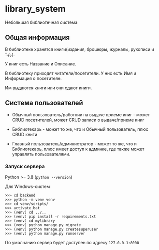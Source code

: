 # library_system
Небольшая библиотечная система

## Общая информация
В библиотеке хранятся книги(издания, брошюры, журналы, рукописи и т.д.).

У книг есть Название и Описание.

В библиотеку приходят читатели/посетители. У них есть Имя и Информация о посетителе.

Им выдаются книги или они сдают книги.

## Система пользователей

- Обычный пользователь/работник на выдаче приеме книг - может CRUD посетителей, может CRUD записи о выдаче/приеме книг

- Библиотекарь - может то же, что и Обычный пользователь, плюс CRUD книги

- Главный пользователь/администратор - может то же, что и Библиотекарь, плюс имеет доступ к админке, где также может управлять пользователями.

### Запуск сервера
Python >= 3.8 (```python --version```)

Для Windows-систем

```
>>> cd backend
>>> python -m venv venv
>>> cd venv/scripts/
>>> activate.bat
>>> (venv) cd ../..
>>> (venv) pip install -r requirements.txt
>>> (venv) cd mylibrary
>>> (venv) python manage.py migrate
>>> (venv) python manage.py createsuperuser
>>> (venv) python manage.py runserver
```
По умолчанию сервер будет доступен по адресу 
```127.0.0.1:8000```